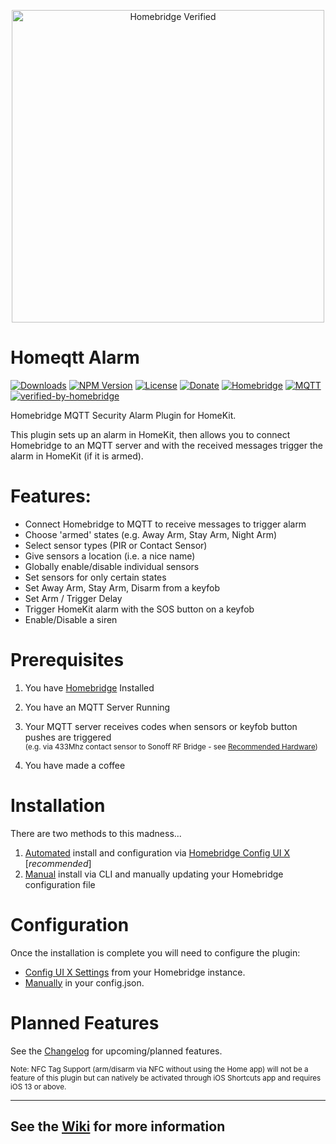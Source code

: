 <p align="center">
  <a href="https://github.com/homebridge/homebridge/wiki/Verified-Plugins"><img alt="Homebridge Verified" src="https://raw.githubusercontent.com/danieljbnz/homebridge-homeqtt-alarm/master/media/Homebridge%20x%20Homeqtt%20Alarm.svg?sanitize=true" width="500px"></a>
</p>

# Homeqtt Alarm
[![Downloads](https://img.shields.io/npm/dt/homebridge-homeqtt-alarm?color=blue&label=Downloads)](https://www.npmjs.com/package/homebridge-homeqtt-alarm)
[![NPM Version](https://img.shields.io/npm/v/homebridge-homeqtt-alarm/latest?label=NPM%20Version)](https://www.npmjs.com/package/homebridge-homeqtt-alarm)
[![License](https://img.shields.io/npm/l/homebridge-homeqtt-alarm?color=blue&label=License)](https://github.com/danieljbnz/homebridge-homeqtt-alarm/blob/master/LICENSE)
[![Donate](https://img.shields.io/badge/Paypal-Donate-blue)](https://www.paypal.com/cgi-bin/webscr?cmd=_donations&business=QEFE9CFBZFVS4&currency_code=NZD&source=url)
[![Homebridge](https://img.shields.io/badge/Platform-Homebridge-blueviolet)](https://homebridge.io/)
[![MQTT](https://img.shields.io/badge/Platform-MQTT-blueviolet)](http://mqtt.org/)
[![verified-by-homebridge](https://img.shields.io/badge/Homebridge-Verified-blueviolet)](https://github.com/homebridge/homebridge/wiki/Verified-Plugins)

<!-- [![Changelog](https://img.shields.io/badge/Github-Changelog-red)](https://github.com/danieljbnz/homebridge-homeqtt-alarm/blob/master/CHANGELOG.md) -->

Homebridge MQTT Security Alarm Plugin for HomeKit.

This plugin sets up an alarm in HomeKit, then allows you to connect Homebridge to an MQTT server and with the received messages trigger the alarm in HomeKit (if it is armed).

# Features:
- Connect Homebridge to MQTT to receive messages to trigger alarm
- Choose 'armed' states (e.g. Away Arm, Stay Arm, Night Arm)
- Select sensor types (PIR or Contact Sensor)
- Give sensors a location (i.e. a nice name)
- Globally enable/disable individual sensors
- Set sensors for only certain states
- Set Away Arm, Stay Arm, Disarm from a keyfob
- Set Arm / Trigger Delay
- Trigger HomeKit alarm with the SOS button on a keyfob
- Enable/Disable a siren

# Prerequisites
1. You have [Homebridge](https://github.com/nfarina/homebridge  "Homebridge") Installed
2. You have an MQTT Server Running
3. Your MQTT server receives codes when sensors or keyfob button pushes are triggered
    <br><sup>(e.g. via 433Mhz contact sensor to Sonoff RF Bridge - see [Recommended Hardware](https://github.com/danieljbnz/homebridge-homeqtt-alarm/wiki/Recommended-Hardware))</sup>

4. You have made a coffee

# Installation
There are two methods to this madness...
1. [Automated](https://github.com/danieljbnz/homebridge-homeqtt-alarm/wiki/Installation#automated-installation-with-homebridge-config-ui-x) install and configuration via [Homebridge Config UI X](https://www.npmjs.com/package/homebridge-config-ui-x  "Homebridge Config UI X") [*recommended*]
2. [Manual](https://github.com/danieljbnz/homebridge-homeqtt-alarm/wiki/Installation#manual-installation-via-cli) install via CLI and manually updating your Homebridge configuration file

# Configuration
Once the installation is complete you will need to configure the plugin: 
- [Config UI X Settings](https://github.com/danieljbnz/homebridge-homeqtt-alarm/wiki/Configuration#config-ui-x-configuration) from your Homebridge instance.
- [Manually](https://github.com/danieljbnz/homebridge-homeqtt-alarm/wiki/Configuration#manual-configuration) in your config.json.

# Planned Features
See the [Changelog](https://github.com/danieljbnz/homebridge-homeqtt-alarm/blob/master/CHANGELOG.md) for upcoming/planned features.

<sup>Note: NFC Tag Support (arm/disarm via NFC without using the Home app) will not be a feature of this plugin but can natively be activated through iOS Shortcuts app and requires iOS 13 or above.</sup>

---
## See the [Wiki](https://github.com/danieljbnz/homebridge-homeqtt-alarm/wiki) for more information
